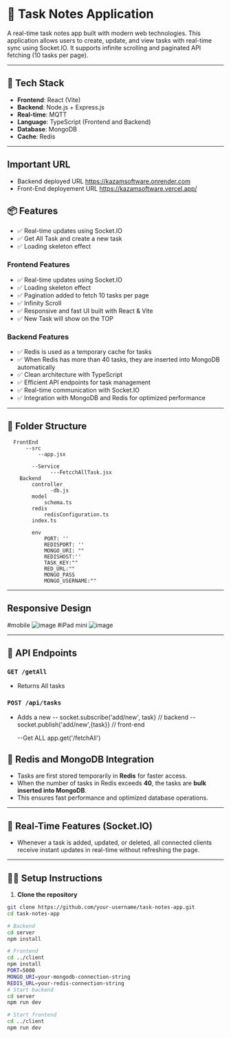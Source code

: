 # 📝 Task Notes Application

A real-time task notes app built with modern web technologies. This application allows users to create, update, and view tasks with real-time sync using Socket.IO. It supports infinite scrolling and paginated API fetching (10 tasks per page).

---

## 🚀 Tech Stack

- **Frontend**: React (Vite)
- **Backend**: Node.js + Express.js
- **Real-time**: MQTT
- **Language**: TypeScript (Frontend and Backend)
- **Database**: MongoDB
- **Cache**: Redis

---

## Important URL

- Backend deployed URL https://kazamsoftware.onrender.com
- Front-End deployement URL https://kazamsoftware.vercel.app/

## 📦 Features

- ✅ Real-time updates using Socket.IO
- ✅ Get All Task and create a new task
- ✅ Loading skeleton effect

### Frontend Features

- ✅ Real-time updates using Socket.IO
- ✅ Loading skeleton effect
- ✅ Pagination added to fetch 10 tasks per page
- ✅ Infinity Scroll
- ✅ Responsive and fast UI built with React & Vite
- ✅ New Task will show on the TOP

### Backend Features

- ✅ Redis is used as a temporary cache for tasks
- ✅ When Redis has more than 40 tasks, they are inserted into MongoDB automatically
- ✅ Clean architecture with TypeScript
- ✅ Efficient API endpoints for task management
- ✅ Real-time communication with Socket.IO
- ✅ Integration with MongoDB and Redis for optimized performance

---

## 📂 Folder Structure

      FrontEnd
          --src
              --app.jsx

            --Service
                  ---FetcchAllTask.jsx
        Backend
            controller
                  -db.js
            model
                schema.ts
            redis
                redisConfiguration.ts
            index.ts

            env
                PORT: ''
                REDISPORT: ''
                MONGO_URI: ""
                REDISHOST:''
                TASK_KEY:""
                RED_URL:""
                MONGO_PASS
                MONGO_USERNAME:""

---

## Responsive Design

#mobile
![image](https://github.com/user-attachments/assets/83395691-b358-4ee9-8e7a-aae05f299b8d)
#iPad mini
![image](https://github.com/user-attachments/assets/655d2a12-81e8-4c27-ba81-c2ef1c0ceed6)

---

## 📡 API Endpoints

### `GET /getAll`

- Returns All tasks

### `POST /api/tasks`

- Adds a new
  -- socket.subscribe('add/new', task} // backend
  -- socket.publish('add/new',{task}} // front-end

  --Get ALL
  app.get('/fetchAll')

## 🧠 Redis and MongoDB Integration

- Tasks are first stored temporarily in **Redis** for faster access.
- When the number of tasks in Redis exceeds **40**, the tasks are **bulk inserted into MongoDB**.
- This ensures fast performance and optimized database operations.

---

## 🔁 Real-Time Features (Socket.IO)

- Whenever a task is added, updated, or deleted, all connected clients receive instant updates in real-time without refreshing the page.

---

## 🧑‍💻 Setup Instructions

1. **Clone the repository**

```bash
git clone https://github.com/your-username/task-notes-app.git
cd task-notes-app

# Backend
cd server
npm install

# Frontend
cd ../client
npm install
PORT=5000
MONGO_URI=your-mongodb-connection-string
REDIS_URL=your-redis-connection-string
# Start backend
cd server
npm run dev

# Start frontend
cd ../client
npm run dev

```
